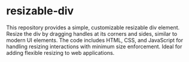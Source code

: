 # resizable-div
This repository provides a simple, customizable resizable div element. Resize the div by dragging handles at its corners and sides, similar to modern UI elements. The code includes HTML, CSS, and JavaScript for handling resizing interactions with minimum size enforcement. Ideal for adding flexible resizing to web applications.
